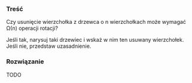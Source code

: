 ### Treść
Czy usunięcie wierzchołka z drzewca o n wierzchołkach może wymagać Ω(n) operacji rotacji?

Jeśli tak, narysuj taki drzewiec i wskaż w nim ten usuwany wierzchołek. Jeśli nie, przedstaw uzasadnienie.

### Rozwiązanie 
TODO
